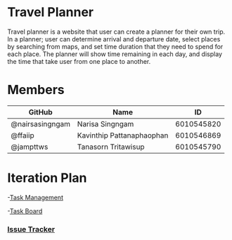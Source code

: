 # Travel Planner
Travel planner is a website that user can create a planner for their own trip. In a planner; user can determine arrival and departure date, select places by searching from maps, and set time duration that they need to spend for each place. The planner will show time remaining in each day, and display the time that take user from one place to another.

# Members
| GitHub  | Name              | ID |
|--------|-----------------------------|-------|
| @nairsasingngam   | Narisa Singngam | 6010545820 |
| @ffaiip | Kavinthip Pattanaphaophan | 6010546869 |
| @jampttws | Tanasorn Tritawisup | 6010545790 |


# Iteration Plan

-[Task Management][task]

-[Task Board][board]


### [Issue Tracker](https://github.com/narisasingngam/TravelPlanner/issues)

[board]:https://trello.com/b/wfRyjm44/work-plan/calendar/2018/10
[task]:https://trello.com/b/wfRyjm44/work-plan

